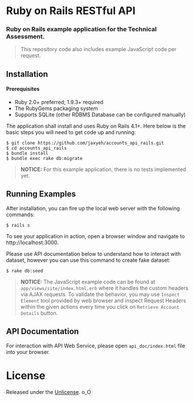 # Ruby on Rails RESTful API
### Ruby on Rails example application for the Technical Assessment.

> This repository code also includes example JavaScript code per request.

## Installation

#### Prerequisites

* Ruby 2.0+ preferred; 1.9.3+ required
* The RubyGems packaging system
* Supports SQLite (other RDBMS Database can be configured manually)

The application shall install and uses Ruby on Rails 4.1+. Here below is the basic steps you will need to get code up and running:

    $ git clone https://github.com/jaxyeh/accounts_api_rails.git
    $ cd accounts_api_rails
    $ bundle install
    $ bundle exec rake db:migrate

> **NOTICE:** For this example application, there is no tests implemented yet.

## Running Examples

After installation, you can fire up the local web server with the following commands:

    $ rails s

To see your application in action, open a browser window and navigate to http://localhost:3000.

Please use API documentation below to understand how to interact with dataset, however you can use this command to create fake dataset:

    $ rake db:seed

> **NOTICE:** The JavaScript example code can be found at `app/views/site/index.html.erb` where it handles the custom headers via AJAX requests. To validate the behavior, you may use `Inspect Element` tool provided by web browser and inspect Request Headers within the given actions every time you click on `Retrieve Account Details` button.

## API Documentation

For interaction with API Web Service, please open `api_doc/index.html` file into your browser.

# License

Released under the [Unlicense](http://unlicense.org/). o_O
